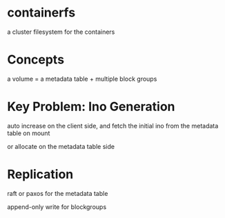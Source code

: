 # containerfs
a cluster filesystem for the containers

# Concepts

a volume = a metadata table + multiple block groups

# Key Problem: Ino Generation

auto increase on the client side, and fetch the initial ino from the metadata table on mount

or allocate on the metadata table side

# Replication

raft or paxos for the metadata table

append-only write for blockgroups



